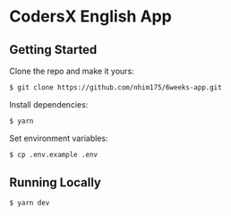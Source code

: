 # CodersX English App

## Getting Started

Clone the repo and make it yours:

```bash
$ git clone https://github.com/nhim175/6weeks-app.git
```

Install dependencies:

```bash
$ yarn
```

Set environment variables:

```bash
$ cp .env.example .env
```

## Running Locally

```bash
$ yarn dev
```

